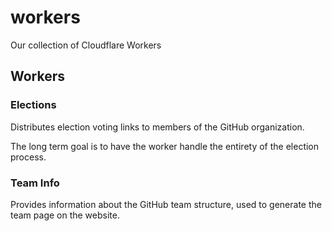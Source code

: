 # workers
Our collection of Cloudflare Workers

## Workers
### Elections

Distributes election voting links to members of the GitHub organization. 

The long term goal is to have the worker handle the entirety of the election process.

### Team Info

Provides information about the GitHub team structure, used to generate the team page on the website.
